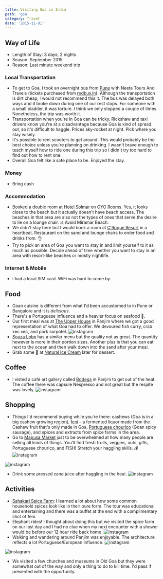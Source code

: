 ```yaml
---
title: Visiting Goa in India
path: 'goa'
category: Travel
date: '2015-11-01'
---
```


## Way of Life

- Length of Stay: 3 days, 2 nights
- Season: September 2015
- Reason: Last minute weekend trip

### Local Transportation

- To get to Goa, I took an overnight bus from [Pune](/travel/in/pune/) with Neeta Tours And Travels (tickets purchased from [redbus.in](http://redbus.in)). Although the transportation is dirt cheap, I would not recommend this it.
  The bus was delayed both ways and it broke down during one of our rest stops. For someone with a small bladder, it was torture. I think we only stopped a couple of times. Nonetheless, the trip was worth it.
- Transportation when you're in Goa can be tricky. Rickshaw and taxi drivers know you're at a disadvantage because Goa is kind of spread out, so it's difficult to haggle. Prices sky-rocket at night. Pick where you stay wisely.
- It's possible to rent scooters to get around. This would probably be the best choice unless you're planning on drinking.
  I wasn't brave enough to teach myself how to ride one during this trip so I didn't try too hard to find out how to rent one.
- Overall Goa felt like a safe place to be. Enjoyed the stay.

### Money

- Bring cash

### Accommodation

- Booked a double room at [Hotel Solmar](https://foursquare.com/v/hotel-solmar/4f3f3277e4b04da19ed6e127) on [OYO Rooms](https://www.oyorooms.com/partner-hotels/1681-hotel-solmar-goa). Yes, it looks close to the beach but it actually doesn't have beach access.
  The beaches in that area are also not the types of ones that serve the desire to lie on a lounge chair. :s
  Avoid Miramar Beach.
- We didn't stay here but I would book a room at [C'Roque Resort](https://foursquare.com/v/croque-resort/4ef58e78490124bf97e8c8c9) in a heartbeat. Restaurant on the sand and lounge chairs to order food and drinks from. :ok_hand:
- Try to pick an area of Goa you want to stay in and limit yourself to it as much as possible. Decide ahead of time whether you want to stay in an area with resort-like beaches or mostly nightlife.

### Internet & Mobile

- I had a local SIM card. WiFi was hard to come by.

## Food

- Goan cuisine is different from what I'd been accustomed to in Pune or Bangalore and it is _delicious_.
- There's a Portuguese influence and a heavier focus on seafood :raised_hands:.
- Our first meal was at [The Upper House](https://foursquare.com/v/the-upper-house/4c2622a75c5ca593bb8645fe) in Panjim where we got a good representation of what Goa had to offer. We devoured fish curry, crab xec xec, and pork sorpotel.
  ![instagram](8I-NH5pZOT)
- [Souza Lobo](https://foursquare.com/v/souza-lobo/4bb9b20453649c74cb2a48fb) has a similar menu but the quality not as great. The quantity however is more in their portion sizes. Another plus is that you can eat next to the ocean and then walk down into the sand after your meal.
- Grab some :ice_cream: at [Natural Ice Cream](https://foursquare.com/v/natural-ice-cream/4c0a58d4a1b32d7fde1a99f0) later for dessert.

## Coffee

- I visted a café art gallery called [Bodega](https://foursquare.com/v/bodega/505c1b46e4b02c16f25c4eda) in Panjim to get out of the heat. The coffee there was capsule Nespresso and not great but the respite was lovely.
  ![instagram](8JLoggJZBr)

## Shopping

- Things I'd recommend buying while you're there: cashews (Goa is in a big cashew growing region), [feni](<https://en.wikipedia.org/wiki/Feni_(liquor)>) - a fermented liquor made from the Cashew fruit that's only made in Goa, [Portuguese chouriço](https://goawaves.com/goan-chourico-sausages/) (Goan spicy sausage), and spices and extracts from spice farms in the area.
- Go to [Mapusa Market](https://foursquare.com/v/mapusa-market/4b8bc065f964a52097a932e3) just to be overwhelmed at how many people are selling all kinds of things. You'll find fresh fruits, veggies, nuts, gifts, Portuguese chouriço, and FISH! Stretch your haggling skills. :moneybag:
  ![instagram](8Iv4XMpZLL)

![instagram](8IvbnbpZKF)

- Drink some pressed cane juice after haggling in the heat.
  ![instagram](8Ifl4fpZHt)

## Activities

- [Sahakari Spice Farm](http://4sq.com/2btyxjQ): I learned a lot about how some common household spices look like in their pure form. The tour was educational and entertaining and there was a buffet at the end with a complimentary shot of feni.
- Elephant rides! I thought about doing this but we visited the spice farm on our last day and I had no clue when my next encounter with a shower would be before our 12 hour ride back home.
  ![instagram](8KUZyGJZJK)
- Walking and wandering around Panjim was enjoyable. The architecture reflects a lot Portuguese/European influence.
  ![instagram](8I_NL4JZAy)

![instagram](8IbL2tJZP_)

- We visited a few churches and museums in Old Goa but they were somewhat out of the way and only a thing to do to kill time. I'd pass if presented with the opportunity.
